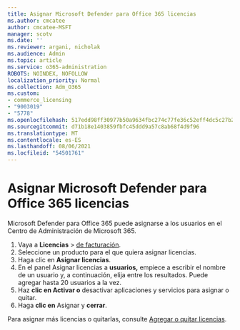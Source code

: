 ```yaml
---
title: Asignar Microsoft Defender para Office 365 licencias
ms.author: cmcatee
author: cmcatee-MSFT
manager: scotv
ms.date: ''
ms.reviewer: argani, nicholak
ms.audience: Admin
ms.topic: article
ms.service: o365-administration
ROBOTS: NOINDEX, NOFOLLOW
localization_priority: Normal
ms.collection: Adm_O365
ms.custom:
- commerce_licensing
- "9003019"
- "5778"
ms.openlocfilehash: 517edd98ff30977b50a9634fbc274c77fe36c52eff4dc5c27b24e1d57dc7cc8e
ms.sourcegitcommit: d71b18e1403859fbfc45ddd9a57c8ab68f4d9f96
ms.translationtype: MT
ms.contentlocale: es-ES
ms.lasthandoff: 08/06/2021
ms.locfileid: "54501761"
---
```

# <a name="assign-microsoft-defender-for-office-365-licenses"></a>Asignar Microsoft Defender para Office 365 licencias

Microsoft Defender para Office 365 puede asignarse a los usuarios en el Centro de Administración de Microsoft 365.

1. Vaya a **Licencias**  >  [de facturación](https://go.microsoft.com/fwlink/p/?linkid=842264).
2. Seleccione un producto para el que quiera asignar licencias.
3. Haga clic en **Asignar licencias**.
4. En el panel Asignar licencias a **usuarios,**  empiece a escribir el nombre de un usuario y, a continuación, elija entre los resultados. Puede agregar hasta 20 usuarios a la vez.
5. Haz **clic en Activar o**  desactivar aplicaciones y servicios para asignar o quitar.
6. Haga **clic en** Asignar y  **cerrar**.

Para asignar más licencias o quitarlas, consulte [Agregar o quitar licencias](/microsoft-365/commerce/licenses/buy-licenses#buy-or-remove-licenses-for-your-business-subscription).